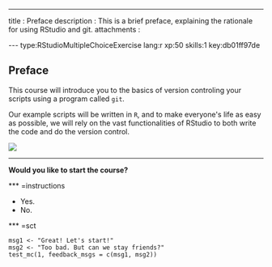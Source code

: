 ---
title       : Preface
description : This is a brief preface, explaining the rationale for using RStudio and git.
attachments :


--- type:RStudioMultipleChoiceExercise lang:r xp:50 skills:1 key:db01ff97de
## Preface

This course will introduce you to the basics of version controling your scripts using a program called `git`.

Our example scripts will be written in `R`, and to make everyone's life as easy as possible, we will
rely on the vast functionalities of RStudio to both write the code and do the version control.

![](http://s3.amazonaws.com/assets.datacamp.com/production/course_3710/datasets/phd101212s.gif)

-----------------------------------------------------------------

**Would you like to start the course?**

*** =instructions
- Yes.
- No.

*** =sct
```{r,eval=FALSE}
msg1 <- "Great! Let's start!"
msg2 <- "Too bad. But can we stay friends?"
test_mc(1, feedback_msgs = c(msg1, msg2))
```
